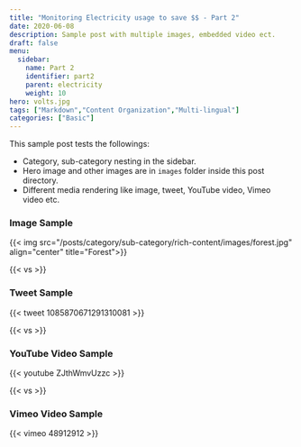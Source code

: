 ```yaml
---
title: "Monitoring Electricity usage to save $$ - Part 2"
date: 2020-06-08
description: Sample post with multiple images, embedded video ect.
draft: false
menu:
  sidebar:
    name: Part 2
    identifier: part2
    parent: electricity
    weight: 10
hero: volts.jpg
tags: ["Markdown","Content Organization","Multi-lingual"]
categories: ["Basic"]
---
```


This sample post tests the followings:

- Category, sub-category nesting in the sidebar.
- Hero image and other images are in `images` folder inside this post directory.
- Different media rendering like image, tweet, YouTube video, Vimeo video etc.

### Image Sample

{{< img src="/posts/category/sub-category/rich-content/images/forest.jpg" align="center" title="Forest">}}

{{< vs >}}

### Tweet Sample

{{< tweet 1085870671291310081 >}}

{{< vs >}}

### YouTube Video Sample

{{< youtube ZJthWmvUzzc >}}

{{< vs >}}

### Vimeo Video Sample

{{< vimeo 48912912 >}}
